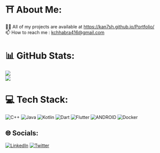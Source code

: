# ⛩️ About Me:
👨‍💻 All of my projects are available at https://kan7sh.github.io/Portfolio/<br>📫 How to reach me : kchhabra416@gmail.com
# 📊 GitHub Stats:
![](https://github-readme-stats.vercel.app/api?username=Kan7sh&theme=nightowl&hide_border=true&include_all_commits=false&count_private=false)<br/>
![](https://github-readme-stats.vercel.app/api/top-langs/?username=Kan7sh&theme=nightowl&hide_border=true&include_all_commits=false&count_private=false&layout=compact)
# 💻 Tech Stack:
![C++](https://img.shields.io/badge/c++-%2300599C.svg?style=for-the-badge&logo=c%2B%2B&logoColor=white) ![Java](https://img.shields.io/badge/java-%23ED8B00.svg?style=for-the-badge&logo=java&logoColor=white) ![Kotlin](https://img.shields.io/badge/kotlin-%230095D5.svg?style=for-the-badge&logo=kotlin&logoColor=white) ![Dart](https://img.shields.io/badge/dart-%230175C2.svg?style=for-the-badge&logo=dart&logoColor=white) ![Flutter](https://img.shields.io/badge/Flutter-%2302569B.svg?style=for-the-badge&logo=Flutter&logoColor=white) ![ANDROID](https://img.shields.io/badge/android-%2320232a.svg?style=for-the-badge&logo=android&logoColor=%a4c639) ![Docker](https://img.shields.io/badge/docker-%230db7ed.svg?style=for-the-badge&logo=docker&logoColor=white)
## 🌐 Socials:
[![LinkedIn](https://img.shields.io/badge/LinkedIn-%230077B5.svg?logo=linkedin&logoColor=white)](https://linkedin.com/in/kanish-chhabra-1a3b20258) [![Twitter](https://img.shields.io/badge/Twitter-%231DA1F2.svg?logo=Twitter&logoColor=white)](https://twitter.com/KanishChhabra) 
